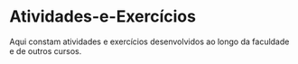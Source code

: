 # Atividades-e-Exercícios
 Aqui constam atividades e exercícios desenvolvidos ao longo da faculdade e de outros cursos. 
